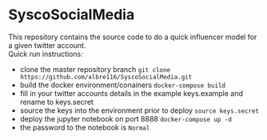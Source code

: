 # SyscoSocialMedia
This repository contains the source code to do a quick influencer model for a given twitter account.  
Quick run instructions:
* clone the master repository branch ```git clone https://github.com/albre116/SyscoSocialMedia.git```
* build the docker environment/conainers ```docker-compose build```
* fill in your twitter accounts details in the example keys.example and rename to keys.secret
* source the keys into the environment prior to deploy ```source keys.secret```
* deploy the jupyter notebook on port 8888 ```docker-compose up -d ```
* the password to the notebook is `Normal`